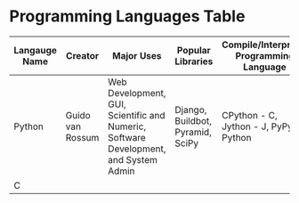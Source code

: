 # Programming Languages Table

| Langauge Name | Creator | Major Uses | Popular Libraries | Compile/Interpreter Programming Language | Jobs and Salaries |
| ------------- | ------- | ---------- | ----------------- | ---------------------------------------- | ----------------- |
| Python | Guido van Rossum | Web Development, GUI, Scientific and Numeric, Software Development, and System Admin | Django, Buildbot, Pyramid, SciPy | CPython - C, Jython - J, PyPy - Python | | |
| C | | | | | | |
